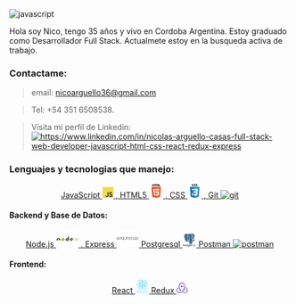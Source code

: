 <img src="https://davidwalsh.name/demo/zach-gal-thinking.gif" alt="javascript" width="100%" height="200"/>

Hola soy  Nico, tengo 35 años y vivo en Cordoba Argentina.
Estoy graduado como Desarrollador Full Stack.
Actualmete estoy en la busqueda activa de trabajo.
<!-- Lenguajes y tecnologias que manejo:
- JS Java Script
- HTML
- CSS
- React/ Redux
- Node JS
- Express
- Postgresql
- Sequelize
 -->
<h3 align="left">Contactame:</h3>

> email: nicoarguello36@gmail.com
<!-- - LinkedIn: www.linkedin.com/in/nicolas-arguello-casas-full-stack-web-developer  -->

> Tel: +54 351 6508538.

<!-- <h3 align="center">A passionate frontend developer from India</h3>

<p align="left"> <a href="https://github.com/ryo-ma/github-profile-trophy"><img src="https://github-profile-trophy.vercel.app/?username=nicoarguello" alt="nicoarguello" /></a> </p>
 -->
<!-- - <h5 align="left">Visita mi perfil de Linkedin</h5> -->
> <p align="left">Visita mi perfil de Linkedin: <a href="https://linkedin.com/in/https://www.linkedin.com/in/nicolas-arguello-casas-full-stack-web-developer-javascript-html-css-react-redux-express" target="blank"><img align="center" src="https://raw.githubusercontent.com/rahuldkjain/github-profile-readme-generator/master/src/images/icons/Social/linked-in-alt.svg" alt="https://www.linkedin.com/in/nicolas-arguello-casas-full-stack-web-developer-javascript-html-css-react-redux-express" height="12" width="12" /></a>
 
</p>

<h3 align="left">Lenguajes y tecnologias que manejo:</h3>
<p align="center"> 
  <a href="https://developer.mozilla.org/en-US/docs/Web/JavaScript" target="_blank"> JavaScript  <img src="https://raw.githubusercontent.com/devicons/devicon/master/icons/javascript/javascript-original.svg" alt="javascript" width="20" height="20"/> </a>   
  <a href="https://www.w3.org/html/" target="_blank">, HTML5  <img src="https://raw.githubusercontent.com/devicons/devicon/master/icons/html5/html5-original-wordmark.svg" alt="html5" width="25" height="25"/> </a>    
  <a href="https://www.w3schools.com/css/" target="_blank">, CSS  <img src="https://raw.githubusercontent.com/devicons/devicon/master/icons/css3/css3-original-wordmark.svg" alt="css3" width="25" height="25"/> </a>
  <a href="https://git-scm.com/" target="_blank">, Git  <img src="https://www.vectorlogo.zone/logos/git-scm/git-scm-icon.svg" alt="git" width="25" height="25"/> </a>
</p>
<h4 align="left">Backend y Base de Datos:</h4>
  <p align="center">
  <a href="https://nodejs.org" target="_blank"> Node.js  <img src="https://raw.githubusercontent.com/devicons/devicon/master/icons/nodejs/nodejs-original-wordmark.svg" alt="nodejs" width="40" height="30"/> </a>
  <a href="https://expressjs.com" target="_blank">, Express   <img src="https://raw.githubusercontent.com/devicons/devicon/master/icons/express/express-original-wordmark.svg" alt="express" width="40" height="30"/> </a>  
    <a href="https://www.postgresql.org" target="_blank"> Postgresql <img src="https://raw.githubusercontent.com/devicons/devicon/master/icons/postgresql/postgresql-original-wordmark.svg" alt="postgresql" width="25" height="25"/> </a> 
  <a href="https://postman.com" target="_blank"> Postman  <img src="https://www.vectorlogo.zone/logos/getpostman/getpostman-icon.svg" alt="postman" width="25" height="25"/> </a>
  </p>
<h4 align="left">Frontend:</h4>
  <p align="center">            
  <a href="https://reactjs.org/" target="_blank"> React  <img src="https://raw.githubusercontent.com/devicons/devicon/master/icons/react/react-original-wordmark.svg" alt="react" width="25" height="25"/> </a>      
  <a href="https://redux.js.org" target="_blank"> Redux  <img src="https://raw.githubusercontent.com/devicons/devicon/master/icons/redux/redux-original.svg" alt="redux" width="20" height="20"/> </a>
</p>

<!-- <p><img align="center" src="https://github-readme-stats.vercel.app/api/top-langs?username=nicoarguello&show_icons=true&locale=en&layout=compact" alt="nicoarguello" /></p> -->
